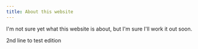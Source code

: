 ```yaml
---
title: About this website
---
```

I'm not sure yet what this website is about, but I'm sure I'll work it out soon.

2nd line to test edition